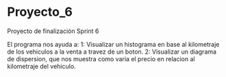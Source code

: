 # Proyecto_6
Proyecto de finalización Sprint 6

El programa nos ayuda a:
1: Visualizar un histograma en base al kilometraje de los vehiculos a la venta a travez de un boton.
2: Visualizar un diagrama de dispersion, que nos muestra como varia el precio en relacion al kilometraje del vehiculo.


